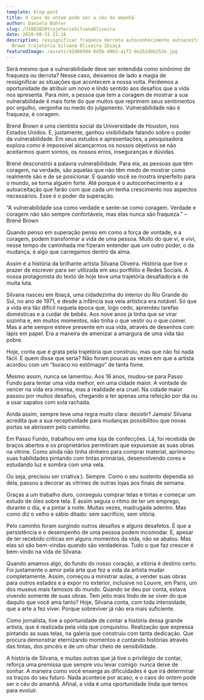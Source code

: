 ```yaml
---
template: blog-post
title: O caos do ontem pode ser o céu do amanhã
author: Daniela Bohrer
slug: /31082020trajetoriaSilvanaOliveira
date: 2020-08-31 22:16
description: ressignificar fraqueza derrota autoconhecimento autoaceitação Brené
  Brown trajetória Silvana Oliveira Ibiaçá
featuredImage: /assets/42d669d4-0d5b-4963-a1f2-0e2b2dbb253e.jpg
---
```

Será mesmo que a vulnerabilidade deve ser entendida como sinônimo de fraqueza ou derrota? Nesse caso, deixamos de lado a magia de ressignificar as situações que acontecem a nossa volta. Perdemos a oportunidade de atribuir um novo e lindo sentido aos desafios que a vida nos apresenta.
Para mim, a pessoa que tem a coragem de mostrar a sua vulnerabilidade é mais forte do que muitos que reprimem seus sentimentos por orgulho, vergonha ou medo do julgamento. Vulnerabilidade não é fraqueza, é coragem.

Brené Brown é uma cientista social da Universidade de Houston, nos Estados Unidos. E, justamente, ganhou visibilidade falando sobre o poder da vulnerabilidade. Em seus estudos e apresentações, a pesquisadora explora como é impossível alcançarmos os nossos objetivos se não aceitarmos quem somos, os nossos erros, inseguranças e dúvidas.

Brené desconstrói a palavra vulnerabilidade. Para ela, as pessoas que têm coragem, na verdade, são aquelas que não têm medo de mostrar como realmente são e de se posicionar. E quando você se mostra imperfeito para o mundo, se torna alguém forte. Até porque é o autoconhecimento e a autoaceitação que farão com que cada um tenha crescimento nos aspectos necessários. Esse é o poder da superação.

“A vulnerabilidade soa como verdade e sente-se como coragem. Verdade e coragem não são sempre confortáveis, mas elas nunca são fraqueza.” – Brené Brown

Quando penso em superação penso em como a força de vontade, e a coragem, podem transformar a vida de uma pessoa. Muito do que vi, e vivi, nesse tempo de caminhada me fizeram entender que um outro poder, o da mudança, é algo que carregamos dentro da alma.

Assim é a história da brilhante artista Silvana Oliveira. História que tive o prazer de escrever para ser utilizada em seu portfólio e Redes Sociais. A nossa protagonista do texto de hoje teve uma trajetória desafiadora e de muita luta.

Silvana nasceu em Ibiaçá, uma cidadezinha do interior do Rio Grande do Sul, no ano de 1971, e desde a infância sua veia artística era notável. Só que a vida era tão difícil naquela época que, logo cedo, aprendeu tarefas domésticas e a cuidar de bebês. Aos nove anos já tinha que se virar sozinha e, em muitos momentos, não tinha o que vestir ou o que comer. Mas a arte sempre esteve presente em sua vida, através de desenhos com lápis em papel. Era a maneira de amenizar a amargura de uma vida tão pobre.

Hoje, conta que é grata pela trajetória que construiu, mas que não foi nada fácil. E quem disse que seria? Não foram poucas as vezes em que a artista acordou com um “buraco no estômago” de tanta fome.

Mesmo assim, nunca se lamentou. Aos 16 anos, mudou-se para Passo Fundo para tentar uma vida melhor, em uma cidade maior. A vontade de vencer na vida era imensa, mas a realidade era cruel. Na cidade maior passou por muitos desafios, chegando a ter apenas uma refeição por dia ou a usar sapatos com sola rachada.

Ainda assim, sempre teve uma regra muito clara: desistir? Jamais! Silvana acredita que a sua receptividade para mudanças possibilitou que novas portas se abrissem pelo caminho.

Em Passo Fundo, trabalhou em uma loja de confecções. Lá, foi recebida de braços abertos e os proprietários permitiram que expusesse as suas obras na vitrine. Como ainda não tinha dinheiro para comprar material, aprimorou suas habilidades pintando com tintas primárias, desenvolvendo cores e estudando luz e sombra com uma vela.

Ou seja, precisou ser criativa:). Sempre. Como o seu sustento dependia só dela, passou a decorar as vitrines de outras lojas aos finais de semana.

Graças a um trabalho duro, conseguiu comprar telas e tintas e começar um estudo de óleo sobre tela. E assim seguia o ritmo de ter um emprego, durante o dia, e a pintar à noite. Muitas vezes, madrugada adentro. Mas como diz o velho e sábio ditado: sem sacrifício, sem vitória.

Pelo caminho foram surgindo outros desafios e alguns desafetos. É que a persistência e o desempenho de uma pessoa podem incomodar. E, apesar de ter recebido críticas em alguns momentos da vida, não se abalou. Mas elas só são bem-vindas quando são verdadeiras. Tudo o que faz crescer é bem-vindo na vida de Silvana.

Quando amamos algo, do fundo do nosso coração, a vitória é destino certo. Foi justamente o amor pela arte que fez a vida da artista mudar completamente. Assim, começou a ministrar aulas, a vender suas obras para outros estados e a expor no exterior, inclusive no Louvre, em Paris, um dos museus mais famosos do mundo.
Quando se deu por conta, estava vivendo somente de suas obras. Tem jeito mais lindo de se viver do que daquilo que você ama tanto? Hoje, Silvana conta, com toda intensidade, que a arte a fez viver. Porque sobreviver já não era mais suficiente.

Como jornalista, tive a oportunidade de contar a história dessa grande artista, que é realizada pela vida que conquistou. Realização que expressa pintando as suas telas, na galeria que construiu com tanta dedicação. Que procura demonstrar eternizando momentos e contando histórias através das tintas, dos pincéis e de um olhar cheio de sensibilidade.

A história de Silvana, e muitas outras que já tive o privilégio de contar, reforça uma premissa que sempre vou levar comigo: nunca deixe de sonhar. A maneira como você enxerga as dificuldades é que irá determinar os traços do seu futuro. Nada acontece por acaso, e o caos do ontem pode ser o céu do amanhã. Afinal, a vida é uma oportunidade linda que temos para evoluir.